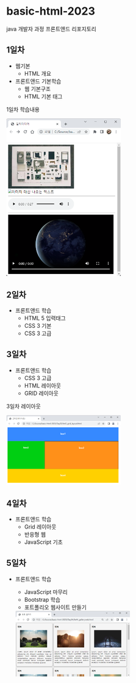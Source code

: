 # basic-html-2023
java 개발자 과정  프론트앤드 리포지토리

## 1일차


- 웹기본
    - HTML 개요
- 프론트앤드 기본학습
    - 웹 기본구조
    - HTML 기본 태그

1일차 학습내용
<!--![멀티미디어](https://raw.githubusercontent.com/0hzL/basic-html-2023/main/Day01/media/day01.png)-->
<img src="https://raw.githubusercontent.com/0hzL/basic-html-2023/main/Day01/media/day01.png" width="300">
 

## 2일차
- 프론트앤드 학습
    - HTML 5 입력태그
    - CSS 3 기본
    - CSS 3 고급

## 3일차
- 프론트앤드 학습
    - CSS 3 고급
    - HTML 레이아웃
    - GRID 레이아웃

3일차 레이아웃

<img src ="https://raw.githubusercontent.com/0hzL/basic-html-2023/main/Day01/media/layout.png" width="300" >


## 4일차
- 프론트앤드 학습
    - Grid 레이아웃
    - 반응형 웹
    - JavaScript 기초

## 5일차
- 프론트앤드 학습
    - JavaScript 마무리
    - Bootstrap 학습
    - 포트폴리오 웹사이트 만들기

    <img src ="https://raw.githubusercontent.com/0hzL/basic-html-2023/main/Day01/media/gallery02.png" width="300" >